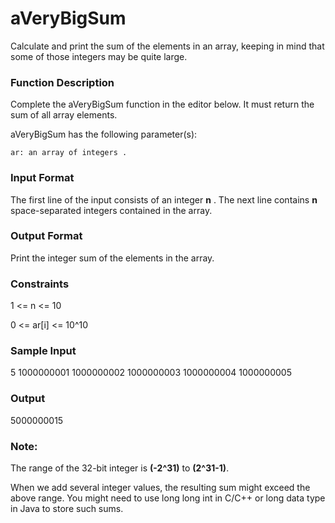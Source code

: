 # aVeryBigSum

Calculate and print the sum of the elements in an array, keeping in mind that some of those integers may be quite large.

### Function Description

Complete the aVeryBigSum function in the editor below. It must return the sum of all array elements.

aVeryBigSum has the following parameter(s):

    ar: an array of integers .

### Input Format

The first line of the input consists of an integer **n**
.
The next line contains **n** space-separated integers contained in the array.

### Output Format

Print the integer sum of the elements in the array.

### Constraints

1 <= n <= 10

0 <= ar[i] <= 10^10

### Sample Input

5
1000000001 1000000002 1000000003 1000000004 1000000005

### Output

5000000015

### Note:

The range of the 32-bit integer is **(-2^31)** to **(2^31-1)**.

When we add several integer values, the resulting sum might exceed the above range. You might need to use long long int in C/C++ or long data type in Java to store such sums. 
